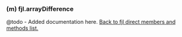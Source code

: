 ### (m) fjl.arrayDifference
@todo - Added documentation here.
[Back to fjl direct members and methods list.](#members-and-methods)
